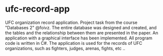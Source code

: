 # ufc-record-app
UFC organization record application.  Project task from the course "Databases 2" @foivz. 
The entire database was designed and created, and the tables and the relationship between them are presented in the paper. An application with a graphical interface has been implemented. All program code is written in C#. The application is used for the records of UFC organizations, such as fighters, judges, arenas, fights, etc ..
